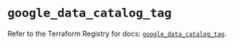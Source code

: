 # `google_data_catalog_tag`

Refer to the Terraform Registry for docs: [`google_data_catalog_tag`](https://registry.terraform.io/providers/hashicorp/google/6.8.0/docs/resources/data_catalog_tag).
